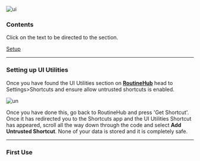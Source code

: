 ![ui](https://i.imgur.com/Mu6f6Pr.png)

### Contents
Click on the text to be directed to the section.

[Setup](https://paddy-1304.github.io/UI-Uilities/guide#setting-up-ui-utilities)

****

### Setting up UI Utilities

Once you have found the UI Utilities section on **[RoutineHub](https://routinehub.co/shortcut/1421)** head to Settings>Shortcuts and ensure allow untrusted shortcuts is enabled. 

![un](https://i.imgur.com/YTgQomE.png)

Once you have done this, go back to RoutineHub and press 'Get Shortcut'. Once it has redirected you to the Shortcuts app and the UI Utilities Shortcut has appeared, scroll all the way down through the code and select **Add Untrusted Shortcut**. None of your data is stored and it is completely safe.

****

### First Use
